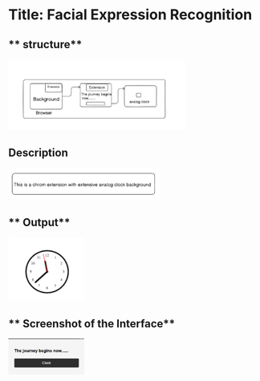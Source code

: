 
# **Title: Facial Expression Recognition**


## ** structure**
<img src="./structure.png" width="70%" height="50%">


## **Description**
<img src="./description_extension.png" width="60%" height="50%">


## **  Output**
<img src="./Analog clock.png" width="30%" height="20%">



## ** Screenshot of the Interface**
<img src="./interface_popup.png" width="30%" height="20%">
